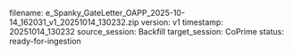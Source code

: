 filename: e_Spanky_GateLetter_OAPP_2025-10-14_162031_v1_20251014_130232.zip
version: v1
timestamp: 20251014_130232
source_session: Backfill
target_session: CoPrime
status: ready-for-ingestion
